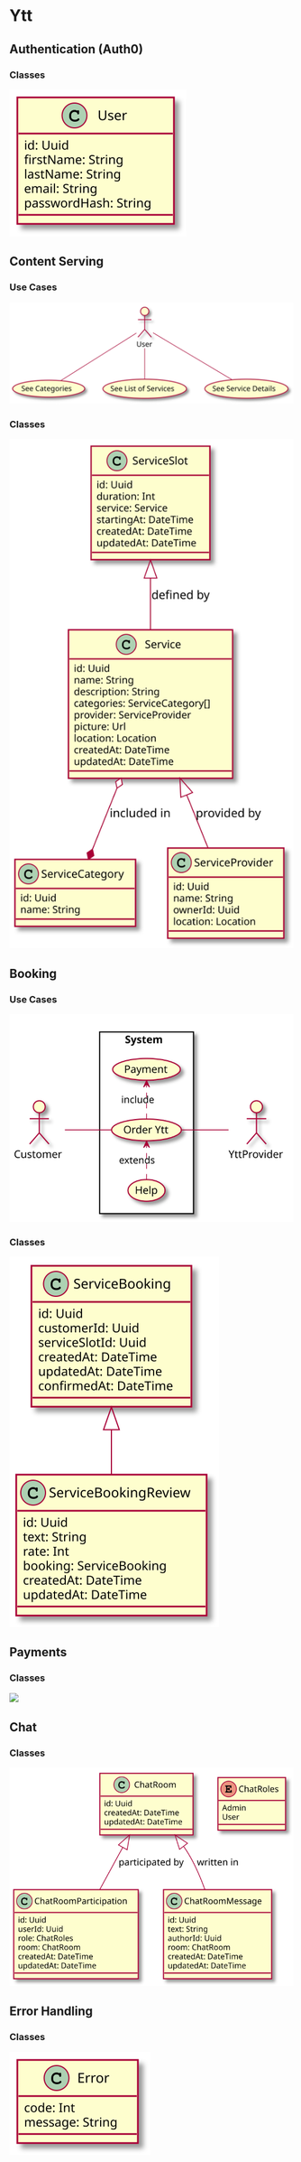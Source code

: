# Ytt

## Authentication (Auth0)

### Classes

![](yt-class-user.svg)

## Content Serving

### Use Cases

![](yt-case-content.svg)

### Classes

![](yt-class-content.svg)

## Booking 

### Use Cases

![](yt-case-booking.svg)

### Classes

![](yt-class-booking.svg)

## Payments

### Classes

![](yt-class-payments.svg)

## Chat

### Classes

![](yt-class-chat.svg)

## Error Handling

### Classes

![](yt-class-error-handling.svg)
